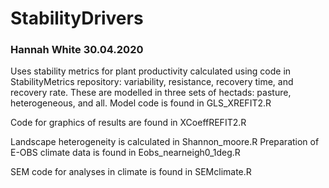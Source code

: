 # StabilityDrivers

### Hannah White 30.04.2020

Uses stability metrics for plant productivity calculated using code in StabilityMetrics repository: variability, resistance, 
recovery time, and recovery rate. These are modelled in three sets of hectads: pasture, heterogeneous, and all. Model code is 
found in GLS_XREFIT2.R

Code for graphics of results are found in XCoeffREFIT2.R

Landscape heterogeneity is calculated in Shannon_moore.R
Preparation of E-OBS climate data is found in Eobs_nearneigh0_1deg.R

SEM code for analyses in climate is found in SEMclimate.R




